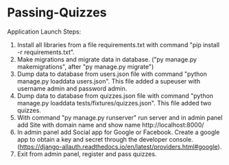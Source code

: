 # Passing-Quizzes

Application Launch Steps:

1. Install all libraries from a file requirements.txt with command "pip install -r requirements.txt".
2. Make migrations and migrate data in database. ("py manage.py makemigrations", after "py manage.py migrate")
3. Dump data to database from users.json file with command "python manage.py loaddata users.json". This file added a supeuser with username admin and password admin.
4. Dump data to database from quizzes.json file with command "python manage.py loaddata tests/fixtures/quizzes.json". This file added two quizzes.
5. With command "py manage.py runserver" run server and in admin panel add Site with domain name and show name http://localhost:8000/
6. In admin panel add Social app for Google or Facebook.
Create a google app to obtain a key and secret through the developer console. 
(https://django-allauth.readthedocs.io/en/latest/providers.html#google).
7. Exit from admin panel, register and pass quizzes.
